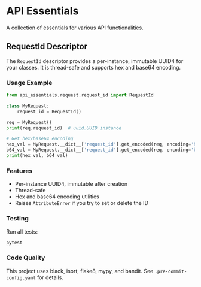 # API Essentials

A collection of essentials for various API functionalities.

## RequestId Descriptor

The `RequestId` descriptor provides a per-instance, immutable UUID4 for your classes. It is thread-safe and supports hex and base64 encoding.

### Usage Example

```python
from api_essentials.request.request_id import RequestId

class MyRequest:
    request_id = RequestId()

req = MyRequest()
print(req.request_id)  # uuid.UUID instance

# Get hex/base64 encoding
hex_val = MyRequest.__dict__['request_id'].get_encoded(req, encoding='hex')
b64_val = MyRequest.__dict__['request_id'].get_encoded(req, encoding='base64')
print(hex_val, b64_val)
```

### Features
- Per-instance UUID4, immutable after creation
- Thread-safe
- Hex and base64 encoding utilities
- Raises `AttributeError` if you try to set or delete the ID

### Testing
Run all tests:

```bash
pytest
```

### Code Quality
This project uses black, isort, flake8, mypy, and bandit. See `.pre-commit-config.yaml` for details.

